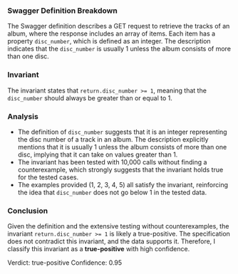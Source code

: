 ### Swagger Definition Breakdown
The Swagger definition describes a GET request to retrieve the tracks of an album, where the response includes an array of items. Each item has a property `disc_number`, which is defined as an integer. The description indicates that the `disc_number` is usually 1 unless the album consists of more than one disc.

### Invariant
The invariant states that `return.disc_number >= 1`, meaning that the `disc_number` should always be greater than or equal to 1.

### Analysis
- The definition of `disc_number` suggests that it is an integer representing the disc number of a track in an album. The description explicitly mentions that it is usually 1 unless the album consists of more than one disc, implying that it can take on values greater than 1.
- The invariant has been tested with 10,000 calls without finding a counterexample, which strongly suggests that the invariant holds true for the tested cases.
- The examples provided (1, 2, 3, 4, 5) all satisfy the invariant, reinforcing the idea that `disc_number` does not go below 1 in the tested data.

### Conclusion
Given the definition and the extensive testing without counterexamples, the invariant `return.disc_number >= 1` is likely a true-positive. The specification does not contradict this invariant, and the data supports it. Therefore, I classify this invariant as a **true-positive** with high confidence.

Verdict: true-positive
Confidence: 0.95

